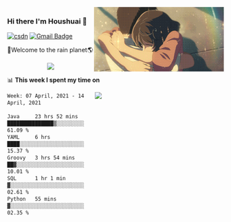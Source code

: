 <img  align='right' height="150" src="https://github.com/LikeRainDay/LikeRainDay/blob/master/pic/img_rain_1.gif?raw=true">



### Hi there I'm Houshuai :lemon:

[![csdn](https://img.shields.io/badge/-csdn-c14438?style=flat-square&logo=c&logoColor=white)](https://blog.csdn.net/qq_15807167)
[![Gmail Badge](https://img.shields.io/badge/-gmail-c14438?style=flat-square&logo=Gmail&logoColor=white&link=mailto:houshuai0816@gmail.com)](mailto:houshuai0816@gmail.com)

🚀Welcome to the rain planet🌎

<center>
<img align='center'  src="https://source.unsplash.com/random/1200x600">
</center>

📊 **This week I spent my time on**

<img align='right'   width="300" src="https://github-readme-stats.vercel.app/api?username=LikeRainDay&show_icons=true&title_color=fff&icon_color=79ff97&text_color=9f9f9f&bg_color=151515">

<!--START_SECTION:waka-->
```text
Week: 07 April, 2021 - 14 April, 2021

Java     23 hrs 52 mins  ███████████████▒░░░░░░░░░   61.09 % 
YAML     6 hrs           ████░░░░░░░░░░░░░░░░░░░░░   15.37 % 
Groovy   3 hrs 54 mins   ██▓░░░░░░░░░░░░░░░░░░░░░░   10.01 % 
SQL      1 hr 1 min      ▓░░░░░░░░░░░░░░░░░░░░░░░░   02.61 % 
Python   55 mins         ▓░░░░░░░░░░░░░░░░░░░░░░░░   02.35 % 
```
<!--END_SECTION:waka-->
